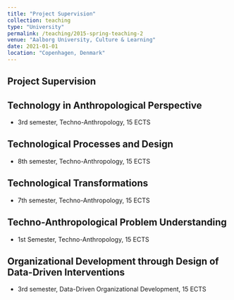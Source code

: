 ```yaml
---
title: "Project Supervision"
collection: teaching
type: "University"
permalink: /teaching/2015-spring-teaching-2
venue: "Aalborg University, Culture & Learning"
date: 2021-01-01
location: "Copenhagen, Denmark"
---
```


Project Supervision
------

Technology in Anthropological Perspective
------
* 3rd semester, Techno-Anthropology, 15 ECTS

Technological Processes and Design
------
* 8th semester, Techno-Anthropology, 15 ECTS

Technological Transformations
------
* 7th semester, Techno-Anthropology, 15 ECTS

Techno-Anthropological Problem Understanding
------
* 1st Semester, Techno-Anthropology, 15 ECTS


Organizational Development through Design of Data-Driven Interventions
------
* 3rd semester, Data-Driven Organizational Development, 15 ECTS
